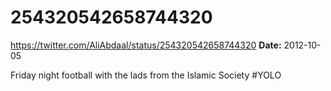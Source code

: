 # 254320542658744320
https://twitter.com/AliAbdaal/status/254320542658744320
**Date:** 2012-10-05

Friday night football with the lads from the Islamic Society #YOLO
